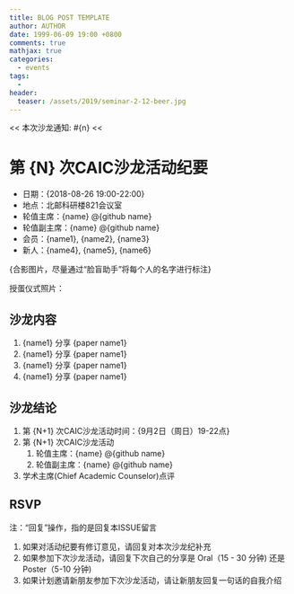 ```yaml
---
title: BLOG POST TEMPLATE
author: AUTHOR
date: 1999-06-09 19:00 +0800
comments: true
mathjax: true
categories: 
  - events
tags:
  - 
header:
  teaser: /assets/2019/seminar-2-12-beer.jpg
---
```


<< 本次沙龙通知: #{n} << 

# 第 {N} 次CAIC沙龙活动纪要

- 日期：{2018-08-26 19:00-22:00}
- 地点：北邮科研楼821会议室
- 轮值主席：{name} @{github name}
- 轮值副主席：{name} @{github name}
- 会员：{name1}, {name2}, {name3}
- 新人：{name4}, {name5}, {name6}

{合影图片，尽量通过“脸盲助手”将每个人的名字进行标注}

授蛋仪式照片：


## 沙龙内容

1. {name1} 分享 {paper name1}
1. {name1} 分享 {paper name1}
1. {name1} 分享 {paper name1}
1. {name1} 分享 {paper name1}

## 沙龙结论

1. 第 {N+1} 次CAIC沙龙活动时间：{9月2日（周日）19-22点}
1. 第 {N+1} 次CAIC沙龙活动
    1. 轮值主席：{name} @{github name}
    1. 轮值副主席：{name} @{github name}
1. 学术主席(Chief Academic Counselor)点评


## RSVP

注：“回复”操作，指的是回复本ISSUE留言

1. 如果对活动纪要有修订意见，请回复对本次沙龙纪补充
1. 如果参加下次沙龙活动，请回复下次自己的分享是 Oral（15 - 30 分钟) 还是Poster（5-10 分钟)
1. 如果计划邀请新朋友参加下次沙龙活动，请让新朋友回复一句话的自我介绍